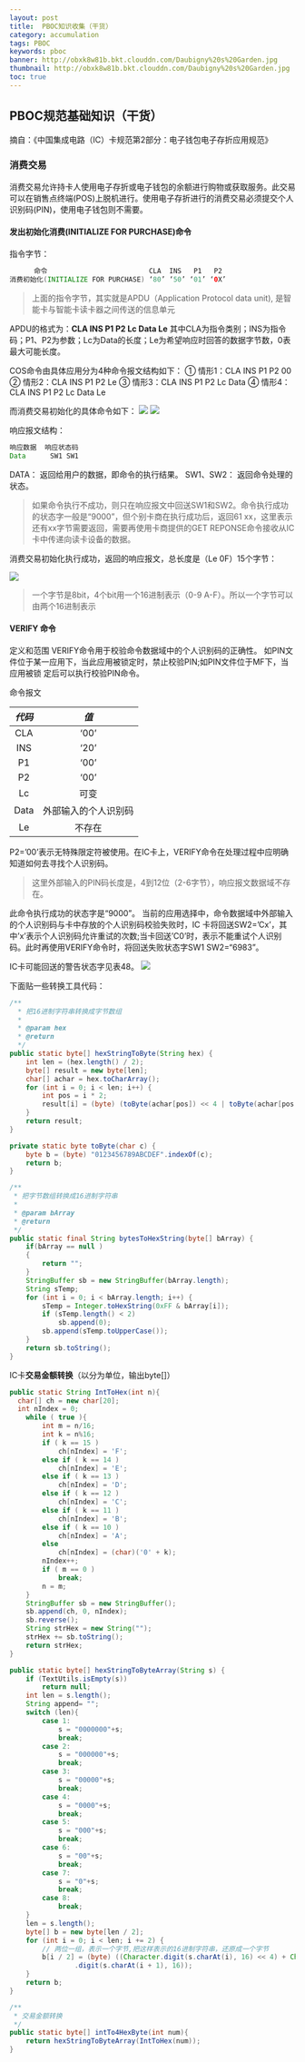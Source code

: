 ```yaml
---
layout: post
title:  PBOC知识收集（干货）
category: accumulation
tags: PBOC
keywords: pboc
banner: http://obxk8w81b.bkt.clouddn.com/Daubigny%20s%20Garden.jpg
thumbnail: http://obxk8w81b.bkt.clouddn.com/Daubigny%20s%20Garden.jpg
toc: true
---
```


## PBOC规范基础知识（干货）
摘自：《中国集成电路（IC）卡规范第2部分：电子钱包电子存折应用规范》
### 消费交易
消费交易允许持卡人使用电子存折或电子钱包的余额进行购物或获取服务。此交易可以在销售点终端(POS)上脱机进行。使用电子存折进行的消费交易必须提交个人识别码(PIN)，使用电子钱包则不需要。

#### 发出初始化消费(INITIALIZE FOR PURCHASE)命令
指令字节：
~~~ Java
      命令                         CLA  INS   P1   P2
消费初始化(INITIALIZE FOR PURCHASE) ‘80’ ‘50’ ‘01’ ‘0X’
~~~
> 上面的指令字节，其实就是APDU（Application Protocol data unit), 是智能卡与智能卡读卡器之间传送的信息单元

<!--more-->
APDU的格式为：**CLA    INS  P1  P2  Lc  Data  Le**
其中CLA为指令类别；INS为指令码；P1、P2为参数；Lc为Data的长度；Le为希望响应时回答的数据字节数，0表最大可能长度。

COS命令由具体应用分为4种命令报文结构如下：
① 情形1：CLA INS P1 P2 00
② 情形2：CLA INS P1 P2 Le
③ 情形3：CLA INS P1 P2 Lc Data
④ 情形4：CLA INS P1 P2 Lc Data Le

而消费交易初始化的具体命令如下：
![](images/blogimages/2017/Initialize_for_purchase.png)
![](images/blogimages/2017/Initialize_for_purchase_data.png)

响应报文结构：
~~~ Java
响应数据  响应状态码
Data      SW1 SW1
~~~
DATA： 返回给用户的数据，即命令的执行结果。
SW1、SW2： 返回命令处理的状态。
> 如果命令执行不成功，则只在响应报文中回送SW1和SW2。命令执行成功的状态字一般是“9000”，但个别卡商在执行成功后，返回61 xx，这里表示还有xx字节需要返回，需要再使用卡商提供的GET REPONSE命令接收从IC卡中传递向读卡设备的数据。

消费交易初始化执行成功，返回的响应报文，总长度是（Le 0F）15个字节：

![](images/blogimages/2017/Initialize_for_purchase_responce.png)

> 一个字节是8bit，4个bit用一个16进制表示（0-9 A-F）。所以一个字节可以由两个16进制表示

#### VERIFY 命令
定义和范围
VERIFY命令用于校验命令数据域中的个人识别码的正确性。
如PIN文件位于某一应用下，当此应用被锁定时，禁止校验PIN;如PIN文件位于MF下，当应用被锁 定后可以执行校验PIN命令。

命令报文

|*代码*|*值*|
|:--------:|:-------:|
|CLA|‘00’|
|INS|‘20’|
|P1|‘00’|
|P2|‘00’|
|Lc|可变|
|Data|外部输入的个人识别码|
|Le|不存在|

P2=’00’表示无特殊限定符被使用。在IC卡上，VERIFY命令在处理过程中应明确知道如何去寻找个人识别码。
> 这里外部输入的PIN码长度是，4到12位（2-6字节），响应报文数据域不存在。

此命令执行成功的状态字是“9000”。
当前的应用选择中，命令数据域中外部输入的个人识别码与卡中存放的个人识别码校验失败时，IC 卡将回送SW2=’Cx’，其中’x’表示个人识别码允许重试的次数;当卡回送’C0’时，表示不能重试个人识别 码。此时再使用VERIFY命令时，将回送失败状态字SW1 SW2=“6983”。

IC卡可能回送的警告状态字见表48。
![](images/blogimages/2017/pin_verify.png)


下面贴一些转换工具代码：
~~~ Java
/**
  * 把16进制字符串转换成字节数组
  *
  * @param hex
  * @return
  */
public static byte[] hexStringToByte(String hex) {
    int len = (hex.length() / 2);
    byte[] result = new byte[len];
    char[] achar = hex.toCharArray();
    for (int i = 0; i < len; i++) {
        int pos = i * 2;
        result[i] = (byte) (toByte(achar[pos]) << 4 | toByte(achar[pos + 1]));
    }
    return result;
}

private static byte toByte(char c) {
    byte b = (byte) "0123456789ABCDEF".indexOf(c);
    return b;
}

/**
 * 把字节数组转换成16进制字符串
 *
 * @param bArray
 * @return
 */
public static final String bytesToHexString(byte[] bArray) {
    if(bArray == null )
    {
        return "";
    }
    StringBuffer sb = new StringBuffer(bArray.length);
    String sTemp;
    for (int i = 0; i < bArray.length; i++) {
        sTemp = Integer.toHexString(0xFF & bArray[i]);
        if (sTemp.length() < 2)
            sb.append(0);
        sb.append(sTemp.toUpperCase());
    }
    return sb.toString();
}
~~~

IC卡**交易金额转换**（以分为单位，输出byte[]）
~~~ Java
public static String IntToHex(int n){
  char[] ch = new char[20];
  int nIndex = 0;
    while ( true ){
        int m = n/16;
        int k = n%16;
        if ( k == 15 )
            ch[nIndex] = 'F';
        else if ( k == 14 )
            ch[nIndex] = 'E';
        else if ( k == 13 )
            ch[nIndex] = 'D';
        else if ( k == 12 )
            ch[nIndex] = 'C';
        else if ( k == 11 )
            ch[nIndex] = 'B';
        else if ( k == 10 )
            ch[nIndex] = 'A';
        else
            ch[nIndex] = (char)('0' + k);
        nIndex++;
        if ( m == 0 )
            break;
        n = m;
    }
    StringBuffer sb = new StringBuffer();
    sb.append(ch, 0, nIndex);
    sb.reverse();
    String strHex = new String("");
    strHex += sb.toString();
    return strHex;
}

public static byte[] hexStringToByteArray(String s) {
    if (TextUtils.isEmpty(s))
        return null;
    int len = s.length();
    String append= "";
    switch (len){
        case 1:
            s = "0000000"+s;
            break;
        case 2:
            s = "000000"+s;
            break;
        case 3:
            s = "00000"+s;
            break;
        case 4:
            s = "0000"+s;
            break;
        case 5:
            s = "000"+s;
            break;
        case 6:
            s = "00"+s;
            break;
        case 7:
            s = "0"+s;
            break;
        case 8:
            break;
    }
    len = s.length();
    byte[] b = new byte[len / 2];
    for (int i = 0; i < len; i += 2) {
        // 两位一组，表示一个字节,把这样表示的16进制字符串，还原成一个字节
        b[i / 2] = (byte) ((Character.digit(s.charAt(i), 16) << 4) + Character
                .digit(s.charAt(i + 1), 16));
    }
    return b;
}

/**
 * 交易金额转换
 */
public static byte[] intTo4HexByte(int num){
    return hexStringToByteArray(IntToHex(num));
}
~~~

